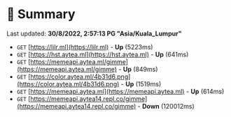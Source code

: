 # 📖 Summary
Last updated: **30/8/2022, 2:57:13 PG "Asia/Kuala_Lumpur"**

- `GET` [https://lilr.ml](https://lilr.ml) - **Up** (5223ms)
- `GET` [https://hst.aytea.ml](https://hst.aytea.ml) - **Up** (641ms)
- `GET` [https://memeapi.aytea.ml/gimme](https://memeapi.aytea.ml/gimme) - **Up** (849ms)
- `GET` [https://color.aytea.ml/4b31d6.png](https://color.aytea.ml/4b31d6.png) - **Up** (1519ms)
- `GET` [https://memeapi.aytea.ml](https://memeapi.aytea.ml) - **Up** (614ms)
- `GET` [https://memeapi.aytea14.repl.co/gimme](https://memeapi.aytea14.repl.co/gimme) - **Down** (120012ms)
